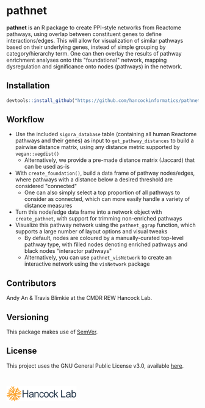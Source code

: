 # pathnet
**pathnet** is an R package to create PPI-style networks from Reactome pathways, 
using overlap between constituent genes to define interactions/edges. This will
allow for visualization of similar pathways based on their underlying genes,
instead of simple grouping by category/hierarchy term. One can then overlay the
results of pathway enrichment analyses onto this "foundational" network, mapping
dysregulation and significance onto nodes (pathways) in the network.

## Installation
```r
devtools::install_github("https://github.com/hancockinformatics/pathnet")
```

## Workflow

- Use the included `sigora_database` table (containing all human
  Reactome pathways and their genes) as input to `get_pathway_distances` to 
  build a pairwise distance matrix, using any distance metric supported by 
  `vegan::vegdist()`
  - Alternatively, we provide a pre-made distance matrix (Jaccard) that can be 
    used as-is
- With `create_foundation()`, build a data frame of pathway nodes/edges, where
  pathways with a distance below a desired threshold are considered "connected"
  - One can also simply select a top proportion of all pathways to consider as
    connected, which can more easily handle a variety of distance measures
- Turn this node/edge data frame into a network object with `create_pathnet`,
  with support for trimming non-enriched pathways
- Visualize this pathway network using the `pathnet_ggrap` function, which 
  supports a large number of layout options and visual tweaks
  - By default, nodes are coloured by a manually-curated top-level pathway type,
    with filled nodes denoting enriched pathways and black nodes "interactor 
    pathways"
  - Alternatively, you can use `pathnet_visNetwork` to create an interactive 
    network using the `visNetwork` package
    
## Contributors
Andy An & Travis Blimkie at the CMDR REW Hancock Lab.

## Versioning
This package makes use of [SemVer](https://semver.org/).

## License
This project uses the GNU General Public License v3.0, available
[here](https://github.com/hancockinformatics/SeptiSearch/blob/master/LICENSE).

<br>

[<img src="man/figures/hancock-lab-logo.svg" height="40px">](http://cmdr.ubc.ca/bobh/)
